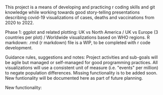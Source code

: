 This project is a means of developing and practicing r coding skills and git knowledge while working towards good story-telling presentations describing 
  covid-19 visualizations of cases, deaths and vaccinations from 2020 to 2022.

Phase 1: ggplot and related plotting:
UK vs North America /
UK vs Europe (3 countries per plot) /
Worldwide visualizations based on WHO regions.
R markdown: .rmd (r markdown) file is a WIP, to be completed with r code development. 

Guidance rules, suggestions and notes:
Project activities and sub-goals will be agile but managed or self-managed for good programming practices.
All visualizations will use a consistent unit of measure (i.e. "events" per million) to negate population differences.
Missing functionality is to be added soon.
New funtionality will be documented here as part of future planning.

New functionality:
